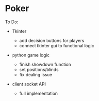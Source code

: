 # Poker

To Do:
- Tkinter
  - add decision buttons for players
  - connect tkinter gui to functional logic

- python game logic
  - finish showdown function
  - set positions/blinds
  - fix dealing issue

- client socket API 
  - full implementation
